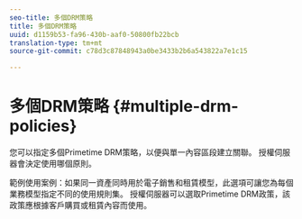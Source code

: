 ```yaml
---
seo-title: 多個DRM策略
title: 多個DRM策略
uuid: d1159b53-fa96-430b-aaf0-50800fb22bcb
translation-type: tm+mt
source-git-commit: c78d3c87848943a0be3433b2b6a543822a7e1c15

---
```



# 多個DRM策略 {#multiple-drm-policies}

您可以指定多個Primetime DRM策略，以便與單一內容區段建立關聯。 授權伺服器會決定使用哪個原則。

範例使用案例：如果同一資產同時用於電子銷售和租賃模型，此選項可讓您為每個業務模型指定不同的使用規則集。 授權伺服器可以選取Primetime DRM政策，該政策應根據客戶購買或租賃內容而使用。
